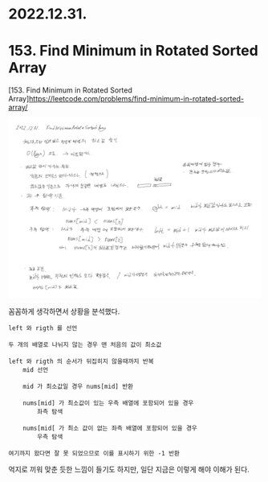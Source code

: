# 2022.12.31.

# 153. Find Minimum in Rotated Sorted Array

[153. Find Minimum in Rotated Sorted Array]https://leetcode.com/problems/find-minimum-in-rotated-sorted-array/

![TIL-159.jpg](TIL-159.jpg)

꼼꼼하게 생각하면서 상황을 분석했다.

```
left 와 rigth 를 선언

두 개의 배열로 나뉘지 않는 경우 맨 처음의 값이 최소값

left 와 rigth 의 순서가 뒤집히지 않을때까지 반복
    mid 선언

    mid 가 최소값일 경우 nums[mid] 반환
        
    nums[mid] 가 최소값이 있는 우측 배열에 포함되어 있을 경우
        좌측 탐색
    
    nums[mid[ 가 최소 값이 없는 좌측 배열에 포함되어 있을 경우
        우측 탐색
        
여기까지 왔다면 잘 못 되었으므로 이를 표시하기 위한 -1 반환
```

억지로 끼워 맞춘 듯한 느낌이 들기도 하지만, 일단 지금은 이렇게 해야 이해가 된다.